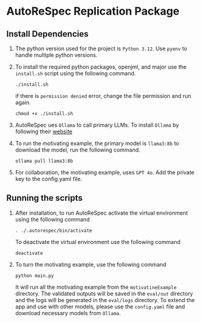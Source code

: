 # AutoReSpec Replication Package

## Install Dependencies

1. The python version used for the project is ```Python 3.12```. Use ```pyenv``` to handle multiple python versions.

2. To install the required python packages, openjml, and major use the ```install.sh``` script using the following command.

   ```shell
   ./install.sh
   ```

   if there is ```permission denied``` error, change the file permission and run again.

   ```shell
   chmod +x ./install.sh
   ```

3. AutoReSpec ues ```Ollama``` to call primary LLMs. To install ```Ollama``` by following their [website](https://ollama.com/download)

4. To run the motivating example, the primary model is ```llama3:8b``` to download the model, run the following command.

   ```shell
   ollama pull llama3:8b
   ```

5. For collaboration, the motivating example, uses ```GPT 4o```. Add the private key to the config.yaml file.

## Running the scripts

1. After installation, to run AutoReSpec activate the virtual environment using the following command

   ```shell
   . ./.autorespec/bin/activate
   ```

   To deactivate the virtual environment use the following command

   ```shell
   deactivate
   ```

2. To turn the motivating example, use the following command

   ```shell
   python main.py
   ```

   It will run all the motivating example from the ```motivatineExample``` directory. The validated outputs will be saved in the
   ```eval/out``` directory and the logs will be generated in the ```eval/logs``` directory. To extend the app and use with other models, please use the ```config.yaml``` file and download necessary models from ```Ollama```.

